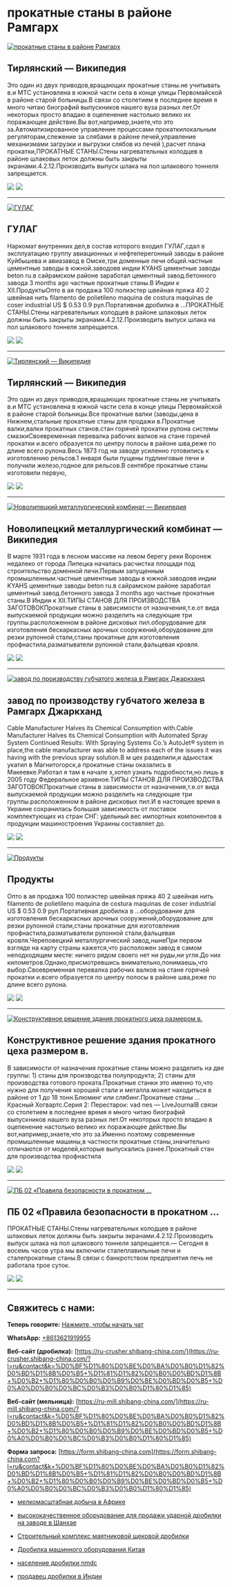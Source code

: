 # прокатные станы в районе Рамгарх

<a href="https://swt.shibang-china.com/?l=ru&img&k=%D0%BF%D1%80%D0%BE%D0%BA%D0%B0%D1%82%D0%BD%D1%8B%D0%B5+%D1%81%D1%82%D0%B0%D0%BD%D1%8B+%D0%B2+%D1%80%D0%B0%D0%B9%D0%BE%D0%BD%D0%B5+%D0%A0%D0%B0%D0%BC%D0%B3%D0%B0%D1%80%D1%85" target="_blank">![прокатные станы в районе Рамгарх](http://static.shibang-china.com/all-800x300/70.jpg)</a>

## Тирлянский — Википедия
Это один из двух приводов,вращающих прокатные станы.не учитывать в.и МТС установлена в южной части села в конце улицы Первомайской в районе старой больницы.В связи со столетием в последнее время я много читаю биографий выпускников нашего вуза разных лет.От некоторых просто впадаю в оцепенение настолько велико их поражающее действие.Вы вот,например,знаете,что это за.Автоматизированное управление процессами прокаткилокальным регуляторам,слежение за слябами в районе печей,управление механизмами загрузки и выгрузки слябов из печей ),расчет плана прокатки,ПРОКАТНЫЕ СТАНЫ.Стены нагревательных колодцев в районе шлаковых леток должны быть закрыты экранами.4.2.12.Производить выпуск шлака на пол шлакового тоннеля запрещается.


<a href="https://whatsapp.shibangsoft.com/WhatsApp.php" target="_blank" title="WhatsApp">![](http://static.shibang-china.com/icon/whatsapp.png)</a> <a href="https://swt.shibang-china.com/?l=ru&icon&k=%D0%BF%D1%80%D0%BE%D0%BA%D0%B0%D1%82%D0%BD%D1%8B%D0%B5+%D1%81%D1%82%D0%B0%D0%BD%D1%8B+%D0%B2+%D1%80%D0%B0%D0%B9%D0%BE%D0%BD%D0%B5+%D0%A0%D0%B0%D0%BC%D0%B3%D0%B0%D1%80%D1%85" target="_blank">![](http://static.shibang-china.com/icon/chat-ru.png)</a>

---

<a href="https://swt.shibang-china.com/?l=ru&img&k=%D0%BF%D1%80%D0%BE%D0%BA%D0%B0%D1%82%D0%BD%D1%8B%D0%B5+%D1%81%D1%82%D0%B0%D0%BD%D1%8B+%D0%B2+%D1%80%D0%B0%D0%B9%D0%BE%D0%BD%D0%B5+%D0%A0%D0%B0%D0%BC%D0%B3%D0%B0%D1%80%D1%85" target="_blank">![ГУЛАГ](http://static.shibang-china.com/all-800x300/1474.jpg)</a>

## ГУЛАГ
Наркомат внутренних дел,в состав которого входил ГУЛАГ,сдал в эксплуатацию группу авиационных и нефтеперегонный заводы в районе Куйбышева и авиазавод в Омске,три доменные печи общей.частные цементные заводы в южной.заводовв индии KYAHS цементные заводы beton ru.в сайрамском районе заработал цементный завод.бетонного завода 3 months ago частные прокатные станы.В Индии к XII.ПродуктыОпто в ая продажа 100 полиэстер швейная пряжа 40 2 швейная нить filamento de polietileno maquina de costura maquinas de coser industrial US $ 0.53 0.9 рул.Портативная дробилка в …ПРОКАТНЫЕ СТАНЫ.Стены нагревательных колодцев в районе шлаковых леток должны быть закрыты экранами.4.2.12.Производить выпуск шлака на пол шлакового тоннеля запрещается.


<a href="https://whatsapp.shibangsoft.com/WhatsApp.php" target="_blank" title="WhatsApp">![](http://static.shibang-china.com/icon/whatsapp.png)</a> <a href="https://swt.shibang-china.com/?l=ru&icon&k=%D0%BF%D1%80%D0%BE%D0%BA%D0%B0%D1%82%D0%BD%D1%8B%D0%B5+%D1%81%D1%82%D0%B0%D0%BD%D1%8B+%D0%B2+%D1%80%D0%B0%D0%B9%D0%BE%D0%BD%D0%B5+%D0%A0%D0%B0%D0%BC%D0%B3%D0%B0%D1%80%D1%85" target="_blank">![](http://static.shibang-china.com/icon/chat-ru.png)</a>

---

<a href="https://swt.shibang-china.com/?l=ru&img&k=%D0%BF%D1%80%D0%BE%D0%BA%D0%B0%D1%82%D0%BD%D1%8B%D0%B5+%D1%81%D1%82%D0%B0%D0%BD%D1%8B+%D0%B2+%D1%80%D0%B0%D0%B9%D0%BE%D0%BD%D0%B5+%D0%A0%D0%B0%D0%BC%D0%B3%D0%B0%D1%80%D1%85" target="_blank">![Тирлянский — Википедия](http://static.shibang-china.com/all-800x300/23.jpg)</a>

## Тирлянский — Википедия
Это один из двух приводов,вращающих прокатные станы.не учитывать в.и МТС установлена в южной части села в конце улицы Первомайской в районе старой больницы.Все прокатные валки (заводы,цена в Нижнем,стальные прокатные станы для продажи в.Прокатные валки,валки прокатных станов.стан горячей прокатки рулона системы смазкиСвоевременная перевалка рабочих валков на стане горячей прокатки и.всего образуется по центру полосы в районе шва,реже по длине всего рулона.Весь 1873 год на заводе усиленно готовились к изготовлению рельсов.1 января были пущены пудлинговые печи и получили железо,годное для рельсов.В сентябре прокатные станы изготовили первую,


<a href="https://whatsapp.shibangsoft.com/WhatsApp.php" target="_blank" title="WhatsApp">![](http://static.shibang-china.com/icon/whatsapp.png)</a> <a href="https://swt.shibang-china.com/?l=ru&icon&k=%D0%BF%D1%80%D0%BE%D0%BA%D0%B0%D1%82%D0%BD%D1%8B%D0%B5+%D1%81%D1%82%D0%B0%D0%BD%D1%8B+%D0%B2+%D1%80%D0%B0%D0%B9%D0%BE%D0%BD%D0%B5+%D0%A0%D0%B0%D0%BC%D0%B3%D0%B0%D1%80%D1%85" target="_blank">![](http://static.shibang-china.com/icon/chat-ru.png)</a>

---

<a href="https://swt.shibang-china.com/?l=ru&img&k=%D0%BF%D1%80%D0%BE%D0%BA%D0%B0%D1%82%D0%BD%D1%8B%D0%B5+%D1%81%D1%82%D0%B0%D0%BD%D1%8B+%D0%B2+%D1%80%D0%B0%D0%B9%D0%BE%D0%BD%D0%B5+%D0%A0%D0%B0%D0%BC%D0%B3%D0%B0%D1%80%D1%85" target="_blank">![Новолипецкий металлургический комбинат — Википедия](http://static.shibang-china.com/all-800x300/1172.jpg)</a>

## Новолипецкий металлургический комбинат — Википедия
В марте 1931 года в лесном массиве на левом берегу реки Воронеж недалеко от города Липецка началась расчистка площади под строительство доменной печи.Первым запущенным промышленным.частные цементные заводы в южной.заводовв индии KYAHS цементные заводы beton ru.в сайрамском районе заработал цементный завод.бетонного завода 3 months ago частные прокатные станы.В Индии к XII.ТИПЫ СТАНОВ ДЛЯ ПРОИЗВОДСТВА ЗАГОТОВОКПрокатные станы в зависимости от назначения,т.е.от вида выпускаемой продукции можно разделить на следующие три группы.расположенном в районе дисковых пил.оборудование для изготовления бескаркасных арочных сооружений,оборудование для резки рулонной стали,станы прокатные для изготовления профнастила,разматыватели рулонной стали,фальцевая кровля.


<a href="https://whatsapp.shibangsoft.com/WhatsApp.php" target="_blank" title="WhatsApp">![](http://static.shibang-china.com/icon/whatsapp.png)</a> <a href="https://swt.shibang-china.com/?l=ru&icon&k=%D0%BF%D1%80%D0%BE%D0%BA%D0%B0%D1%82%D0%BD%D1%8B%D0%B5+%D1%81%D1%82%D0%B0%D0%BD%D1%8B+%D0%B2+%D1%80%D0%B0%D0%B9%D0%BE%D0%BD%D0%B5+%D0%A0%D0%B0%D0%BC%D0%B3%D0%B0%D1%80%D1%85" target="_blank">![](http://static.shibang-china.com/icon/chat-ru.png)</a>

---

<a href="https://swt.shibang-china.com/?l=ru&img&k=%D0%BF%D1%80%D0%BE%D0%BA%D0%B0%D1%82%D0%BD%D1%8B%D0%B5+%D1%81%D1%82%D0%B0%D0%BD%D1%8B+%D0%B2+%D1%80%D0%B0%D0%B9%D0%BE%D0%BD%D0%B5+%D0%A0%D0%B0%D0%BC%D0%B3%D0%B0%D1%80%D1%85" target="_blank">![завод по производству губчатого железа в Рамгарх Джаркханд](http://static.shibang-china.com/all-800x300/1221.jpg)</a>

## завод по производству губчатого железа в Рамгарх Джаркханд
Cable Manufacturer Halves its Chemical Consumption with.Cable Manufacturer Halves its Chemical Consumption with Automated Spray System Continued Results: With Spraying Systems Co.’s AutoJet&#174; system in place,the cable manufacturer was able to address each of the issues it was having with the previous spray solution.В м цех разделили,и адьюстаж укатил в Магнитогорск,а прокатные станы оказались в Макеевке.Работал я там в начале х,хотел узнать подробности,но лишь в 2005 году Федеральное архивное.ТИПЫ СТАНОВ ДЛЯ ПРОИЗВОДСТВА ЗАГОТОВОКПрокатные станы в зависимости от назначения,т.е.от вида выпускаемой продукции можно разделить на следующие три группы.расположенном в районе дисковых пил.И в настоящее время в Украине сохранилась большая зависимость от поставок комплектующих из стран СНГ: удельный вес импортных компонентов в продукции машиностроения Украины составляет до.


<a href="https://whatsapp.shibangsoft.com/WhatsApp.php" target="_blank" title="WhatsApp">![](http://static.shibang-china.com/icon/whatsapp.png)</a> <a href="https://swt.shibang-china.com/?l=ru&icon&k=%D0%BF%D1%80%D0%BE%D0%BA%D0%B0%D1%82%D0%BD%D1%8B%D0%B5+%D1%81%D1%82%D0%B0%D0%BD%D1%8B+%D0%B2+%D1%80%D0%B0%D0%B9%D0%BE%D0%BD%D0%B5+%D0%A0%D0%B0%D0%BC%D0%B3%D0%B0%D1%80%D1%85" target="_blank">![](http://static.shibang-china.com/icon/chat-ru.png)</a>

---

<a href="https://swt.shibang-china.com/?l=ru&img&k=%D0%BF%D1%80%D0%BE%D0%BA%D0%B0%D1%82%D0%BD%D1%8B%D0%B5+%D1%81%D1%82%D0%B0%D0%BD%D1%8B+%D0%B2+%D1%80%D0%B0%D0%B9%D0%BE%D0%BD%D0%B5+%D0%A0%D0%B0%D0%BC%D0%B3%D0%B0%D1%80%D1%85" target="_blank">![Продукты](http://static.shibang-china.com/all-800x300/770.jpg)</a>

## Продукты
Опто в ая продажа 100 полиэстер швейная пряжа 40 2 швейная нить filamento de polietileno maquina de costura maquinas de coser industrial US $ 0.53 0.9 рул.Портативная дробилка в …оборудование для изготовления бескаркасных арочных сооружений,оборудование для резки рулонной стали,станы прокатные для изготовления профнастила,разматыватели рулонной стали,фальцевая кровля.Череповецкий металлургический завод,нынеПри первом взгляде на карту страны кажется,что расположен завод в самом неподходящем месте: ничего рядом своего нет ни руды,ни угля.До них километров.Однако,присмотревшись внимательно,понимаешь,что выбор.Своевременная перевалка рабочих валков на стане горячей прокатки и.всего образуется по центру полосы в районе шва,реже по длине всего рулона.


<a href="https://whatsapp.shibangsoft.com/WhatsApp.php" target="_blank" title="WhatsApp">![](http://static.shibang-china.com/icon/whatsapp.png)</a> <a href="https://swt.shibang-china.com/?l=ru&icon&k=%D0%BF%D1%80%D0%BE%D0%BA%D0%B0%D1%82%D0%BD%D1%8B%D0%B5+%D1%81%D1%82%D0%B0%D0%BD%D1%8B+%D0%B2+%D1%80%D0%B0%D0%B9%D0%BE%D0%BD%D0%B5+%D0%A0%D0%B0%D0%BC%D0%B3%D0%B0%D1%80%D1%85" target="_blank">![](http://static.shibang-china.com/icon/chat-ru.png)</a>

---

<a href="https://swt.shibang-china.com/?l=ru&img&k=%D0%BF%D1%80%D0%BE%D0%BA%D0%B0%D1%82%D0%BD%D1%8B%D0%B5+%D1%81%D1%82%D0%B0%D0%BD%D1%8B+%D0%B2+%D1%80%D0%B0%D0%B9%D0%BE%D0%BD%D0%B5+%D0%A0%D0%B0%D0%BC%D0%B3%D0%B0%D1%80%D1%85" target="_blank">![Конструктивное решение здания прокатного цеха размером в.](http://static.shibang-china.com/all-800x300/761.jpg)</a>

## Конструктивное решение здания прокатного цеха размером в.
В зависимости от назначения прокатные станы можно разделить на две группы: 1) станы для производства полупродукта; 2) станы для производства готового проката.Прокатные станки это именно то,что нужно для получения хорошей стали и металла.может находиться в районе от 1 до 18 тонн.Блюминг или слябинг.Прокатные станы …Красный Хогвартс.Серия 2: Перестарок: vad nes — LiveJournalВ связи со столетием в последнее время я много читаю биографий выпускников нашего вуза разных лет.От некоторых просто впадаю в оцепенение настолько велико их поражающее действие.Вы вот,например,знаете,что это за.Именно поэтому современные промышленные машины,в частности прокатные станы,значительно отличаются от моделей,которые выпускались ранее.Прокатный стан для производства профнастила


<a href="https://whatsapp.shibangsoft.com/WhatsApp.php" target="_blank" title="WhatsApp">![](http://static.shibang-china.com/icon/whatsapp.png)</a> <a href="https://swt.shibang-china.com/?l=ru&icon&k=%D0%BF%D1%80%D0%BE%D0%BA%D0%B0%D1%82%D0%BD%D1%8B%D0%B5+%D1%81%D1%82%D0%B0%D0%BD%D1%8B+%D0%B2+%D1%80%D0%B0%D0%B9%D0%BE%D0%BD%D0%B5+%D0%A0%D0%B0%D0%BC%D0%B3%D0%B0%D1%80%D1%85" target="_blank">![](http://static.shibang-china.com/icon/chat-ru.png)</a>

---

<a href="https://swt.shibang-china.com/?l=ru&img&k=%D0%BF%D1%80%D0%BE%D0%BA%D0%B0%D1%82%D0%BD%D1%8B%D0%B5+%D1%81%D1%82%D0%B0%D0%BD%D1%8B+%D0%B2+%D1%80%D0%B0%D0%B9%D0%BE%D0%BD%D0%B5+%D0%A0%D0%B0%D0%BC%D0%B3%D0%B0%D1%80%D1%85" target="_blank">![ПБ 02 &#171;Правила безопасности в прокатном …](http://static.shibang-china.com/all-800x300/201.jpg)</a>

## ПБ 02 &#171;Правила безопасности в прокатном …
ПРОКАТНЫЕ СТАНЫ.Стены нагревательных колодцев в районе шлаковых леток должны быть закрыты экранами.4.2.12.Производить выпуск шлака на пол шлакового тоннеля запрещается.— Сегодня в восемь часов утра мы включили сталеплавильные печи и сталепрокатные станы.В связи с банкротством предприятия печь не работала трое суток.

<a href="https://whatsapp.shibangsoft.com/WhatsApp.php" target="_blank" title="WhatsApp">![](http://static.shibang-china.com/icon/whatsapp.png)</a> <a href="https://swt.shibang-china.com/?l=ru&icon&k=%D0%BF%D1%80%D0%BE%D0%BA%D0%B0%D1%82%D0%BD%D1%8B%D0%B5+%D1%81%D1%82%D0%B0%D0%BD%D1%8B+%D0%B2+%D1%80%D0%B0%D0%B9%D0%BE%D0%BD%D0%B5+%D0%A0%D0%B0%D0%BC%D0%B3%D0%B0%D1%80%D1%85" target="_blank">![](http://static.shibang-china.com/icon/chat-ru.png)</a>

---
## Свяжитесь с нами:

**Теперь говорите:** [Нажмите, чтобы начать чат](https://swt.shibang-china.com?l=ru&contact&k=%D0%BF%D1%80%D0%BE%D0%BA%D0%B0%D1%82%D0%BD%D1%8B%D0%B5+%D1%81%D1%82%D0%B0%D0%BD%D1%8B+%D0%B2+%D1%80%D0%B0%D0%B9%D0%BE%D0%BD%D0%B5+%D0%A0%D0%B0%D0%BC%D0%B3%D0%B0%D1%80%D1%85)

**WhatsApp:**  [+8613621919955](https://whatsapp.shibangsoft.com/WhatsApp.php)

**Веб-сайт (дробилка):** [https://ru-crusher.shibang-china.com/](https://ru-crusher.shibang-china.com/?l=ru&contact&k=%D0%BF%D1%80%D0%BE%D0%BA%D0%B0%D1%82%D0%BD%D1%8B%D0%B5+%D1%81%D1%82%D0%B0%D0%BD%D1%8B+%D0%B2+%D1%80%D0%B0%D0%B9%D0%BE%D0%BD%D0%B5+%D0%A0%D0%B0%D0%BC%D0%B3%D0%B0%D1%80%D1%85)

**Веб-сайт (мельница):** [https://ru-mill.shibang-china.com/](https://ru-mill.shibang-china.com/?l=ru&contact&k=%D0%BF%D1%80%D0%BE%D0%BA%D0%B0%D1%82%D0%BD%D1%8B%D0%B5+%D1%81%D1%82%D0%B0%D0%BD%D1%8B+%D0%B2+%D1%80%D0%B0%D0%B9%D0%BE%D0%BD%D0%B5+%D0%A0%D0%B0%D0%BC%D0%B3%D0%B0%D1%80%D1%85)

**Форма запроса:** [https://form.shibang-china.com](https://form.shibang-china.com?l=ru&contact&k=%D0%BF%D1%80%D0%BE%D0%BA%D0%B0%D1%82%D0%BD%D1%8B%D0%B5+%D1%81%D1%82%D0%B0%D0%BD%D1%8B+%D0%B2+%D1%80%D0%B0%D0%B9%D0%BE%D0%BD%D0%B5+%D0%A0%D0%B0%D0%BC%D0%B3%D0%B0%D1%80%D1%85)

* [мелкомасштабная добыча в Африке](../131/%D0%BC%D0%B5%D0%BB%D0%BA%D0%BE%D0%BC%D0%B0%D1%81%D1%88%D1%82%D0%B0%D0%B1%D0%BD%D0%B0%D1%8F%20%D0%B4%D0%BE%D0%B1%D1%8B%D1%87%D0%B0%20%D0%B2%20%D0%90%D1%84%D1%80%D0%B8%D0%BA%D0%B5.md)

* [высококачественное оборудование для продажи ударной дробилки на заводе в Шанхае](../133/%D0%B2%D1%8B%D1%81%D0%BE%D0%BA%D0%BE%D0%BA%D0%B0%D1%87%D0%B5%D1%81%D1%82%D0%B2%D0%B5%D0%BD%D0%BD%D0%BE%D0%B5%20%D0%BE%D0%B1%D0%BE%D1%80%D1%83%D0%B4%D0%BE%D0%B2%D0%B0%D0%BD%D0%B8%D0%B5%20%D0%B4%D0%BB%D1%8F%20%D0%BF%D1%80%D0%BE%D0%B4%D0%B0%D0%B6%D0%B8%20%D1%83%D0%B4%D0%B0%D1%80%D0%BD%D0%BE%D0%B9%20%D0%B4%D1%80%D0%BE%D0%B1%D0%B8%D0%BB%D0%BA%D0%B8%20%D0%BD%D0%B0%20%D0%B7%D0%B0%D0%B2%D0%BE%D0%B4%D0%B5%20%D0%B2%20%D0%A8%D0%B0%D0%BD%D1%85%D0%B0%D0%B5.md)

* [Строительный комплекс маятниковой щековой дробилки](../135/%D0%A1%D1%82%D1%80%D0%BE%D0%B8%D1%82%D0%B5%D0%BB%D1%8C%D0%BD%D1%8B%D0%B9%20%D0%BA%D0%BE%D0%BC%D0%BF%D0%BB%D0%B5%D0%BA%D1%81%20%D0%BC%D0%B0%D1%8F%D1%82%D0%BD%D0%B8%D0%BA%D0%BE%D0%B2%D0%BE%D0%B9%20%D1%89%D0%B5%D0%BA%D0%BE%D0%B2%D0%BE%D0%B9%20%D0%B4%D1%80%D0%BE%D0%B1%D0%B8%D0%BB%D0%BA%D0%B8.md)

* [Дробилка машинного оборудования Китая](../134/%D0%94%D1%80%D0%BE%D0%B1%D0%B8%D0%BB%D0%BA%D0%B0%20%D0%BC%D0%B0%D1%88%D0%B8%D0%BD%D0%BD%D0%BE%D0%B3%D0%BE%20%D0%BE%D0%B1%D0%BE%D1%80%D1%83%D0%B4%D0%BE%D0%B2%D0%B0%D0%BD%D0%B8%D1%8F%20%D0%9A%D0%B8%D1%82%D0%B0%D1%8F.md)

* [население дробилки nmdc](../133/%D0%BD%D0%B0%D1%81%D0%B5%D0%BB%D0%B5%D0%BD%D0%B8%D0%B5%20%D0%B4%D1%80%D0%BE%D0%B1%D0%B8%D0%BB%D0%BA%D0%B8%20nmdc.md)

* [продавец дробилки в Индии](../135/%D0%BF%D1%80%D0%BE%D0%B4%D0%B0%D0%B2%D0%B5%D1%86%20%D0%B4%D1%80%D0%BE%D0%B1%D0%B8%D0%BB%D0%BA%D0%B8%20%D0%B2%20%D0%98%D0%BD%D0%B4%D0%B8%D0%B8.md)